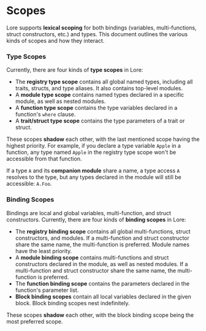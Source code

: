 # Scopes

Lore supports **lexical scoping** for both bindings (variables, multi-functions, struct constructors, etc.) and types. This document outlines the various kinds of scopes and how they interact.



### Type Scopes

Currently, there are four kinds of **type scopes** in Lore:

- The **registry type scope** contains all global named types, including all traits, structs, and type aliases. It also contains top-level modules.
- A **module type scope** contains named types declared in a specific module, as well as nested modules.
- A **function type scope** contains the type variables declared in a function's `where` clause. 
- A **trait/struct type scope** contains the type parameters of a trait or struct.

These scopes **shadow** each other, with the last mentioned scope having the highest priority. For example, if you declare a type variable `Apple` in a function, any type named `Apple` in the registry type scope won't be accessible from that function.

If a type `A` and its **companion module** share a name, a type access `A` resolves to the type, but any types declared in the module will still be accessible: `A.Foo`.



### Binding Scopes

Bindings are local and global variables, multi-function, and struct constructors. Currently, there are four kinds of **binding scopes** in Lore:

- The **registry binding scope** contains all global multi-functions, struct constructors, and modules. If a multi-function and struct constructor share the same name, the multi-function is preferred. Module names have the least priority.
- A **module binding scope** contains multi-functions and struct constructors declared in the module, as well as nested modules. If a multi-function and struct constructor share the same name, the multi-function is preferred.
- The **function binding scope** contains the parameters declared in the function's parameter list.
- **Block binding scopes** contain all local variables declared in the given block. Block binding scopes nest indefinitely.

These scopes **shadow** each other, with the block binding scope being the most preferred scope.



